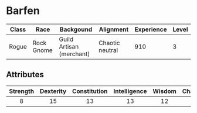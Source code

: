 # Barfen

| Class | Race | Backgound | Alignment | Experience | Level |
|-------|------|-----------|-----------|------------|-------|
| Rogue | Rock Gnome | Guild Artisan (merchant) | Chaotic neutral | 910 | 3 |

## Attributes

| Strength | Dexterity | Constitution | Intelligence | Wisdom | Charisma |
| :---:    | :---:     | :---:        | :---:        | :---:  | :---:    |
| 8        | 15        | 13           | 13           | 12     | 14       |

